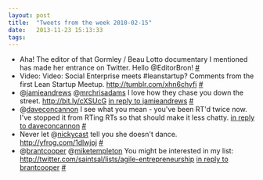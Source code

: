 ```yaml
---
layout: post
title:  "Tweets from the week 2010-02-15"
date:   2013-11-23 15:13:33
tags:   
---
```


<ul class="aktt_tweet_digest">
	<li>Aha! The editor of that Gormley / Beau Lotto documentary I mentioned has made her entrance on Twitter.  Hello @EditorBron! <a href="http://twitter.com/saintsal/statuses/8912272381">#</a></li>
	<li>Video: Video: Social Enterprise meets #leanstartup? Comments from the first Lean Startup Meetup. <a href="http://tumblr.com/xhn6chyfi" rel="nofollow">http://tumblr.com/xhn6chyfi</a> <a href="http://twitter.com/saintsal/statuses/8963095753">#</a></li>
	<li>@<a href="http://twitter.com/jamieandrews">jamieandrews</a> @<a href="http://twitter.com/mrchrisadams">mrchrisadams</a> I love how they chase you down the street. <a href="http://bit.ly/cXSUcG" rel="nofollow">http://bit.ly/cXSUcG</a> <a href="http://twitter.com/jamieandrews/statuses/8968718710">in reply to jamieandrews</a> <a href="http://twitter.com/saintsal/statuses/8968854034">#</a></li>
	<li>@<a href="http://twitter.com/daveconcannon">daveconcannon</a> I see what you mean - you&#39;ve been RT&#39;d twice now. I&#39;ve stopped it from RTing RTs so that should make it less chatty. <a href="http://twitter.com/daveconcannon/statuses/9017788309">in reply to daveconcannon</a> <a href="http://twitter.com/saintsal/statuses/9018365001">#</a></li>
	<li>Never let @<a href="http://twitter.com/nickycast">nickycast</a> tell you she doesn&#39;t dance. <a href="http://yfrog.com/1dlwjpj" rel="nofollow">http://yfrog.com/1dlwjpj</a> <a href="http://twitter.com/saintsal/statuses/9026937546">#</a></li>
	<li>@<a href="http://twitter.com/brantcooper">brantcooper</a> @<a href="http://twitter.com/miketempleton">miketempleton</a> You might be interested in my list: <a href="http://twitter.com/saintsal/lists/agile-entrepreneurship" rel="nofollow">http://twitter.com/saintsal/lists/agile-entrepreneurship</a> <a href="http://twitter.com/brantcooper/statuses/9068720651">in reply to brantcooper</a> <a href="http://twitter.com/saintsal/statuses/9094355449">#</a></li>
</ul>

